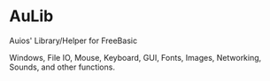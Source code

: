 # AuLib

Auios' Library/Helper for FreeBasic

Windows, File IO, Mouse, Keyboard, GUI, Fonts, Images, Networking, Sounds, and other functions.
